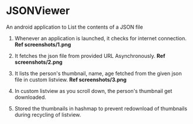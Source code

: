 # JSONViewer
An android application to List the contents of a JSON file

1. Whenever an application is launched, it checks for internet connection. **Ref screenshots/1.png**

2. It fetches the json file from provided URL Asynchronously. **Ref screenshots/2.png**

3. It lists the person's thumbnail, name, age fetched from the given json file in custom listview. **Ref screenshots/3.png**

4. In custom listview as you scroll down, the person's thumbnail get downloaded.

5. Stored the thumbnails in hashmap to prevent redownload of thumbnails during recycling of listview.
